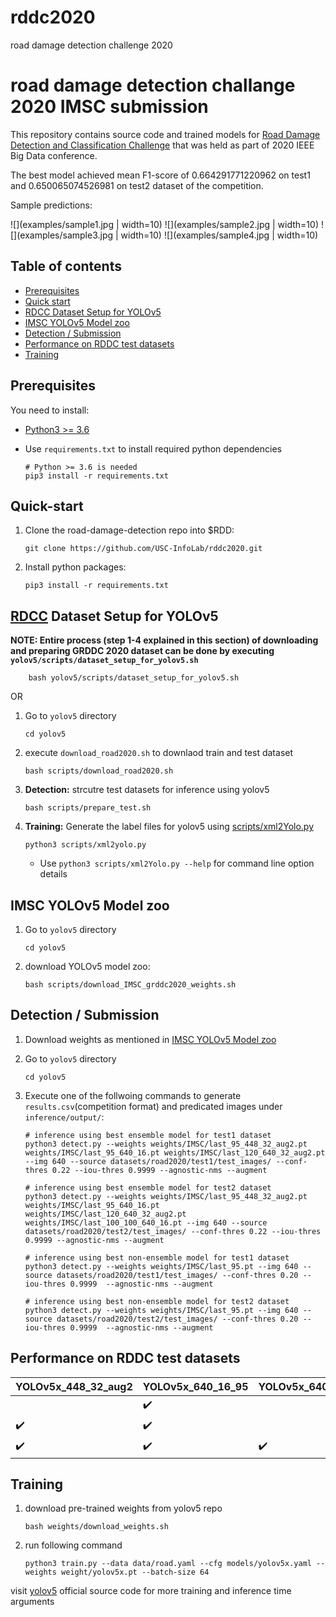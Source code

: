 # rddc2020
road damage detection challenge 2020


# road damage detection challange 2020 IMSC submission

This repository contains source code and trained models for [Road Damage Detection and Classification Challenge](https://rdd2020.sekilab.global/overview/) that was held as part of 2020 IEEE Big Data conference.

The best model achieved mean F1-score of 0.664291771220962 on test1 and 0.650065074526981 on test2 dataset of the competition.

Sample predictions:

![](examples/sample1.jpg | width=10) ![](examples/sample2.jpg | width=10) ![](examples/sample3.jpg | width=10) ![](examples/sample4.jpg | width=10)

## Table of contents

- [Prerequisites](#prerequisites)
- [Quick start](#quick-start)
- [RDCC Dataset Setup for YOLOv5](#RDCC-Dataset-Setup)
- [IMSC YOLOv5 Model zoo](#IMSC-YOLOv5-Model-zoo)
- [Detection / Submission](#Detection)
- [Performance on RDDC test datasets](#Performance-on-RDDC-test-datasets)
- [Training](#Training)

## Prerequisites

You need to install:
- [Python3 >= 3.6](https://www.python.org/downloads/)
- Use `requirements.txt` to install required python dependencies

    ```Shell
    # Python >= 3.6 is needed
    pip3 install -r requirements.txt
    ```
   

## Quick-start
1. Clone the road-damage-detection repo into $RDD: 

    ```Shell
    git clone https://github.com/USC-InfoLab/rddc2020.git
    ```

2. Install python packages:

    ```Shell
    pip3 install -r requirements.txt
    ```


## [RDCC](https://github.com/sekilab/RoadDamageDetector#dataset-for-global-road-damage-detection-challenge-2020) Dataset Setup for YOLOv5

**NOTE: Entire process (step 1-4 explained in this section) of downloading and preparing GRDDC 2020 dataset can be done by executing `yolov5/scripts/dataset_setup_for_yolov5.sh`**

```Shell
    bash yolov5/scripts/dataset_setup_for_yolov5.sh
```

OR
    
1. Go to `yolov5` directory
    ```Shell
    cd yolov5
    ```

2. execute `download_road2020.sh` to downlaod train and test dataset
    ```Shell
    bash scripts/download_road2020.sh
    ```

3. **Detection:** strcutre test datasets for inference using yolov5
    ```Shell
    bash scripts/prepare_test.sh
    ```

4. **Training:** Generate the label files for yolov5 using [scripts/xml2Yolo.py](https://github.com/USC-InfoLab/rddc2020/tree/master/yolov5/scripts/xml2Yolo.py)
    ```Shell
    python3 scripts/xml2yolo.py
    ```
    - Use `python3 scripts/xml2Yolo.py --help` for command line option details


## IMSC YOLOv5 Model zoo

1. Go to `yolov5` directory
    ```Shell
    cd yolov5
    ```

2. download YOLOv5 model zoo:
    ```Shell
    bash scripts/download_IMSC_grddc2020_weights.sh
    ```
   
## Detection / Submission
1. Download weights as mentioned in [IMSC YOLOv5 Model zoo](#IMSC-YOLOv5-Model-zoo)

2. Go to `yolov5` directory
    ```Shell
    cd yolov5
    ```
3. Execute one of the follwoing commands to generate `results.csv`(competition format) and predicated images under `inference/output/`:
    ```Shell
    # inference using best ensemble model for test1 dataset
    python3 detect.py --weights weights/IMSC/last_95_448_32_aug2.pt weights/IMSC/last_95_640_16.pt weights/IMSC/last_120_640_32_aug2.pt --img 640 --source datasets/road2020/test1/test_images/ --conf-thres 0.22 --iou-thres 0.9999 --agnostic-nms --augment
    ```

    ```Shell
    # inference using best ensemble model for test2 dataset
    python3 detect.py --weights weights/IMSC/last_95_448_32_aug2.pt  weights/IMSC/last_95_640_16.pt  weights/IMSC/last_120_640_32_aug2.pt weights/IMSC/last_100_100_640_16.pt --img 640 --source datasets/road2020/test2/test_images/ --conf-thres 0.22 --iou-thres 0.9999 --agnostic-nms --augment
    ```

    ```Shell
    # inference using best non-ensemble model for test1 dataset
    python3 detect.py --weights weights/IMSC/last_95.pt --img 640 --source datasets/road2020/test1/test_images/ --conf-thres 0.20 --iou-thres 0.9999  --agnostic-nms --augment
    ```

    ```Shell
    # inference using best non-ensemble model for test2 dataset
    python3 detect.py --weights weights/IMSC/last_95.pt --img 640 --source datasets/road2020/test2/test_images/ --conf-thres 0.20 --iou-thres 0.9999  --agnostic-nms --augment
    ```

## Performance on RDDC test datasets

| YOLOv5x_448_32_aug2 | YOLOv5x_640_16_95 | YOLOv5x_640_16_100 | YOLOv5x_640_32     | YOLOv5x_640_16_aug2 | YOLOv5x_640_32_aug2 | test1 F1-score | test2 F1-score |
|------- |------------------- |------------------- |------------------- |------------------- |------------------- |------------------- |------------------- |
|                    | :heavy_check_mark: |                    |                    |                    |                    | 0.66697383879131 |0.651389430313506                 |
| :heavy_check_mark: | :heavy_check_mark: |                    |                    |                    | :heavy_check_mark: |**0.674878682854973**                  | 0.665632401648316                   |
| :heavy_check_mark: | :heavy_check_mark: | :heavy_check_mark: |                    |                    | :heavy_check_mark: |0.674198239966431                 |  **0.666213894130645**                 |


## Training
1. download pre-trained weights from yolov5 repo
    ```Shell
    bash weights/download_weights.sh
    ```
    
2. run following command
    ```Shell
    python3 train.py --data data/road.yaml --cfg models/yolov5x.yaml --weights weight/yolov5x.pt --batch-size 64
    ```
visit [yolov5](https://github.com/ultralytics/yolov5) official source code for more training and inference time arguments







